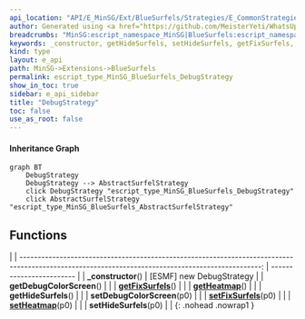 ```yaml
---
api_location: "API/E_MinSG/Ext/BlueSurfels/Strategies/E_CommonStrategies.h:100:26"
author: Generated using <a href="https://github.com/MeisterYeti/WhatsUpDoc">WhatsUpDoc</a>
breadcrumbs: "MinSG:escript_namespace_MinSG|BlueSurfels:escript_namespace_MinSG_BlueSurfels"
keywords: _constructor, getHideSurfels, setHideSurfels, getFixSurfels, setFixSurfels, getDebugColorScreen, setDebugColorScreen, getHeatmap, setHeatmap
kind: type
layout: e_api
path: MinSG->Extensions->BlueSurfels
permalink: escript_type_MinSG_BlueSurfels_DebugStrategy
show_in_toc: true
sidebar: e_api_sidebar
title: "DebugStrategy"
toc: false
use_as_root: false
---
```


#### Inheritance Graph

```mermaid
graph BT
	DebugStrategy
	DebugStrategy --> AbstractSurfelStrategy
	click DebugStrategy "escript_type_MinSG_BlueSurfels_DebugStrategy"
	click AbstractSurfelStrategy "escript_type_MinSG_BlueSurfels_AbstractSurfelStrategy"
```

## Functions

|
| ------------------------------------------------------------------------------------------------------------------------------------------------: | ------------------------ | 
| **_constructor**()                                                                                                                                | [ESMF] new DebugStrategy | 
| **getDebugColorScreen**()                                                                                                                         |                          | 
| **[getFixSurfels](classMinSG_1_1BlueSurfels_1_1DebugStrategy#classMinSG_1_1BlueSurfels_1_1DebugStrategy_1a507088cd98467dfccaf2f222ecb1a841)**()   |                          | 
| **[getHeatmap](classMinSG_1_1BlueSurfels_1_1DebugStrategy#classMinSG_1_1BlueSurfels_1_1DebugStrategy_1ae86fecedfe536338fa78cd2afe1534da)**()      |                          | 
| **getHideSurfels**()                                                                                                                              |                          | 
| **setDebugColorScreen**(p0)                                                                                                                       |                          | 
| **[setFixSurfels](classMinSG_1_1BlueSurfels_1_1DebugStrategy#classMinSG_1_1BlueSurfels_1_1DebugStrategy_1a9bad476421b2bc6f79fbfe78cd942191)**(p0) |                          | 
| **[setHeatmap](classMinSG_1_1BlueSurfels_1_1DebugStrategy#classMinSG_1_1BlueSurfels_1_1DebugStrategy_1a96fa175b04441d9c69b11bbbac614911)**(p0)    |                          | 
| **setHideSurfels**(p0)                                                                                                                            |                          | 
{: .nohead .nowrap1 }

